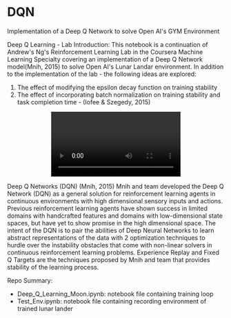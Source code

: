 # DQN
Implementation of a Deep Q Network to solve Open AI's GYM Environment 

Deep Q Learning - Lab
Introduction:
This notebook is a continuation of Andrew's Ng's Reinforcement Learning Lab in the Coursera Machine Learning Specialty covering an implementation of a Deep Q Network model(Mnih, 2015) to solve Open AI's Lunar Landar environment.
In addition to the implementation of the lab - the following ideas are explored:

1. The effect of modifying the epsilon decay function on training stability
2. The effect of incorporating batch normalization on training stability and task completion time - (Iofee & Szegedy, 2015)


<div align = 'center'>
    <video controls>
        <source src="videos/rl-video-episode-2.mp4" type="video/mp4">
        Your browser does not support the video tag.
    </video>
</div>


Deep Q Networks (DQN) (Mnih, 2015)
Mnih and team developed the Deep Q Network (DQN) as a general solution for reinforcement learning agents in continuous environments with high dimensional sensory inputs and actions. Previous reinforcement learning agents have shown success in limited domains with handcrafted features and domains with low-dimensional state spaces, but have yet to show promise in the high dimensional space. The intent of the DQN is to pair the abilities of Deep Neural Networks to learn abstract representations of the data with 2 optimization techniques to hurdle over the instability obstacles that come with non-linear solvers in continuous reinforcement learning problems. Experience Replay and Fixed Q Targets are the techniques proposed by Mnih and team that provides stability of the learning process.

Repo Summary: 
- Deep_Q_Learning_Moon.ipynb: notebook file containing training loop
- Test_Env.ipynb: notebook file containing recording environment of trained lunar lander
